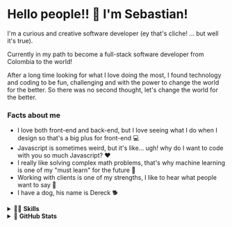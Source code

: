 # Hello people!! 👋 I'm Sebastian!

I'm a curious and creative software developer (ey that's cliche! ... but well it's true).

Currently in my path to become a full-stack software developer from Colombia to the world!

After a long time looking for what I love doing the most, I found technology and coding to be fun, challenging and with the power to change the world for the better. So there was no second thought, let's change the world for the better.

### Facts about me
- I love both front-end and back-end, but I love seeing what I do when I design so that's a big plus for front-end 💻
- Javascript is sometimes weird, but it's like... ugh! why do I want to code with you so much Javascript? ❤️
- I really like solving complex math problems, that's why machine learning is one of my "must learn" for the future 🤖
- Working with clients is one of my strengths, I like to hear what people want to say 👔
- I have a dog, his name is Dereck 🐕

<details>
<summary>
🤹🏻 <b>Skills</b>
</summary>
<div>
    <img src="https://img.shields.io/badge/React-51BAFB?&logo=react&logoColor=white">
    <img src="https://img.shields.io/badge/Next.Js-000000?&logo=next.js&logoColor=white">
    <img src="https://img.shields.io/badge/Django-092E20?&logo=django&logoColor=white">
    <img src="https://img.shields.io/badge/GraphQL-e10098?&logo=GraphQL&logoColor=white">
    <img src="https://img.shields.io/badge/Python-%233a75a5.svg?logo=python&logoColor=white">
    <img src="https://img.shields.io/badge/Apollo%20GraphQL-311c87?&logo=Apollo%20GraphQL&logoColor=white">
    <img src="https://img.shields.io/badge/docker-2496ED?&logo=Docker&logoColor=white">
    <img src="https://img.shields.io/badge/Redux-764ABC?&logo=Redux&logoColor=white">
    <img src="https://img.shields.io/badge/HTML5-yellow?&logo=HTML5&logoColor=white">
    <img src="https://img.shields.io/badge/CSS3-blue?&logo=CSS3&logoColor=white">
    <img src="https://img.shields.io/badge/JavaScript-green?&logo=JavaScript&logoColor=white">
    <img src="https://img.shields.io/badge/C-black?&logo=C&logoColor=white">
    <img src="https://img.shields.io/badge/typescript%20-%233178c6.svg?&logo=typescript&logoColor=white" alt="TypeScript"/>
    <img src="https://img.shields.io/badge/bootstrap-7652b3?&logo=bootstrap&logoColor=white">
    <img src="https://img.shields.io/badge/MySQL-4479a1?&logo=mysql&logoColor=white">
    <img src="https://img.shields.io/badge/MongoDB-47a248?&logo=MongoDB&logoColor=white">
    <img src="https://img.shields.io/badge/C%20Sharp-239120?&logo=csharp&logoColor=white">
    <img src="https://img.shields.io/badge/.NET-512bd4?&logo=.net&logoColor=white">
    <img src="https://img.shields.io/badge/Git-F05032?&logo=git&logoColor=white">
</div>
</details>

<details>
<summary>
🚴 <b>GitHub Stats</b>
</summary>
<div style="display:flex; flex-direction:row;">
<img src="https://github-readme-stats.vercel.app/api?username=jsebdev&show_icons=true&theme=dark">
<img src="https://github-readme-stats.vercel.app/api/top-langs/?username=jsebdev&layout=compact&theme=dark">    
</div>
</details>


